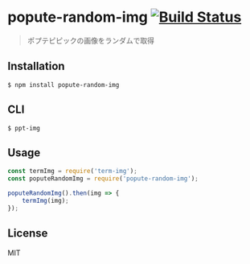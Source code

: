 # popute-random-img [![Build Status](https://travis-ci.org/akameco/popute-random-img.svg?branch=master)](https://travis-ci.org/akameco/popute-random-img)

> ポプテピピックの画像をランダムで取得

## Installation

```
$ npm install popute-random-img
```

## CLI

```
$ ppt-img
```

## Usage

```js
const termImg = require('term-img');
const poputeRandomImg = require('popute-random-img');

poputeRandomImg().then(img => {
	termImg(img);
});
```

## License

MIT

